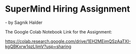 
# SuperMind Hiring Assignment

\- by Sagnik Halder

The Google Colab Notebook Link for the Assignment:

https://colab.research.google.com/drive/1EH2MEimQSzAaTXI-kgQBKxrw1qzLIjmV?usp=sharing
